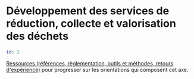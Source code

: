 # Développement des services de réduction, collecte et valorisation des déchets
```yaml
id: 2
```
[Ressources (références, règlementation, outils et méthodes, retours d'expérience)](https://www.optigede.org/sites/default/files/ressources-axe-2-referentiel-economie-circulaire.pdf) pour progresser sur les orientations qui composent cet axe.
